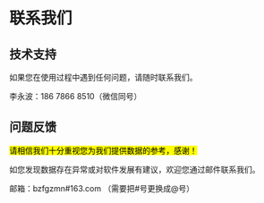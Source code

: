 # 联系我们

## 技术支持

如果您在使用过程中遇到任何问题，请随时联系我们。

李永波：186 7866 8510（微信同号）

## 问题反馈

<mark>请相信我们十分重视您为我们提供数据的参考，感谢！</mark>

如您发现数据存在异常或对软件发展有建议，欢迎您通过邮件联系我们。

邮箱：bzfgzmn#163.com （需要把#号更换成@号）